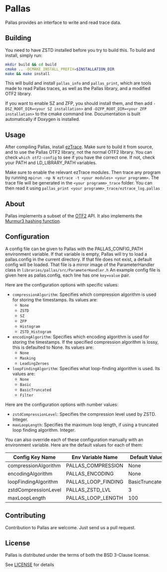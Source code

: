# Pallas

Pallas provides an interface to write and read trace data.

## Building
You need to have ZSTD installed before you try to build this.
To build and install, simply run:
```bash
mkdir build && cd build
cmake .. -DCMAKE_INSTALL_PREFIX=$INSTALLATION_DIR
make && make install
```

This will build and install `pallas_info` and `pallas_print`,
which are tools made to read Pallas traces, as well as the Pallas library, and a modified OTF2 library.

If you want to enable SZ and ZFP, you should install them, and then add `-DSZ_ROOT_DIR=<your SZ installation>`
and `-DZFP_ROOT_DIR=<your ZFP installation>` to the cmake command line. Documentation is built automatically if Doxygen is installed.

## Usage

After compiling Pallas, install [ezTrace](https://eztrace.gitlab.io/eztrace).
Make sure to build it from source, and to use the Pallas OTF2 library, not the normal OTF2 library.
You can check `which otf2-config` to see if you have the correct one. If not, check your PATH and LD_LIBRARY_PATH variables.

Make sure to enable the relevant ezTrace modules.
Then trace any program by running `mpirun -np N eztrace -t <your modules> <your programm>`.
The trace file will be generated in the `<your programm>_trace` folder.
You can then read it using `pallas_print <your programm>_trace/eztrace_log.pallas`

## About

Pallas implements a subset of the [OTF2](https://www.vi-hps.org/projects/score-p) API.
It also implements the [Murmur3 hashing function](https://github.com/PeterScott/murmur3).

## Configuration

A config file can be given to Pallas with the PALLAS_CONFIG_PATH environment variable.
If that variable is empty, Pallas will try to load a pallas.config in the current directory.
If that file does not exist, a default config will be loaded.
That file is a mirror image of the ParameterHandler class in `libraries/pallas/src/ParameterHandler.h`
An example config file is given here as pallas.config, each line has one `key=value` pair.

Here are the configuration options with specific values:

- `compressionAlgorithm`: Specifies which compression algorithm is used for storing the timestamps. Its values are:
  - `None`
  - `ZSTD`
  - `SZ`
  - `ZFP`
  - `Histogram`
  - `ZSTD_Histogram`
- `encodingAlgorithm`: Specifies which encoding algorithm is used for storing the timestamps. If the specified
  compression algorithm is lossy, this is defaulted to None. Its values are:
  - `None`
  - `Masking`
  - `LeadingZeroes`
- `loopFindingAlgorithm`: Specifies what loop-finding algorithm is used. Its values are:
  - `None`
  - `Basic`
  - `BasicTruncated`
  - `Filter`

Here are the configuration options with number values:

- `zstdCompressionLevel`: Specifies the compression level used by ZSTD. Integer.
- `maxLoopLength`: Specifies the maximum loop length, if using a truncated loop finding algorithm. Integer.

You can also override each of these configuration manually with an environment variable.
Here are the default values for each of them:

| Config Key Name      | Env Variable Name   | Default Value  |
|----------------------|---------------------|----------------|
| compressionAlgorithm | PALLAS_COMPRESSION  | None           |
| encodingAlgorithm    | PALLAS_ENCODING     | None           |
| loopFindingAlgorithm | PALLAS_LOOP_FINDING | BasicTruncated |
| zstdCompressionLevel | PALLAS_ZSTD_LVL     | 3              |
| maxLoopLength        | PALLAS_LOOP_LENGTH  | 100            |

## Contributing

Contribution to Pallas are welcome. Just send us a pull request.

## License
Pallas is distributed under the terms of both the BSD 3-Clause license.

See [LICENSE](LICENSE) for details
